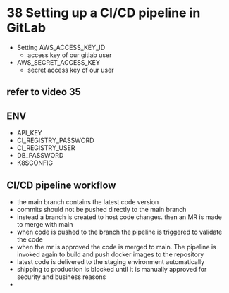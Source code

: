# 38 Setting up a CI/CD pipeline in GitLab

- Setting AWS_ACCESS_KEY_ID
  - access key of our gitlab user
- AWS_SECRET_ACCESS_KEY
  - secret access key of our user


## refer to video 35

## ENV 
- API_KEY
- CI_REGISTRY_PASSWORD
- CI_REGISTRY_USER
- DB_PASSWORD
- K8SCONFIG

## CI/CD pipeline workflow
- the main branch contains the latest code version
- commits should not be pushed directly to the main branch
- instead a branch is created to host code changes. then an MR is made to merge with main
- when code is pushed to the branch the pipeline is triggered to validate the code
- when the mr is approved the code is merged to main. The pipeline is invoked again to build and push docker images to the repository
- latest code is delivered to the staging environment automatically
- shipping to production is blocked until it is manually approved for security and business reasons
- 
